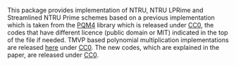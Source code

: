 This package provides implementation of NTRU, NTRU LPRime and Streamlined NTRU Prime schemes based on a previous implementation which is taken from the [PQM4](https://github.com/mupq/pqm4) library which is released under [CC0](https://creativecommons.org/publicdomain/zero/1.0/), the codes that have different licence (public domain or MIT) indicated in the top of the file if needed. 
TMVP based polynomial multiplication implementations are released  [here](https://github.com/iremkp/NTRU-tmvp4-m4) under [CC0](https://creativecommons.org/publicdomain/zero/1.0/).
The new codes, which are explained in the paper, are released under [CC0](https://creativecommons.org/publicdomain/zero/1.0/).
